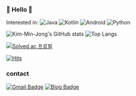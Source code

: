 ### 👋 Hello 👋  

<!-- 졸려....
**Kim-Min-Jong/Kim-Min-Jong** is a ✨ _special_ ✨ repository because its `README.md` (this file) appears on your GitHub profile. 

Here are some ideas to get you started:

- 🔭 I’m currently working on ...
- 🌱 I’m currently learning ...
- 👯 I’m looking to collaborate on ...
- 🤔 I’m looking for help with ...
- 💬 Ask me about ...
- 📫 How to reach me: ...
- 😄 Pronouns: ...
- ⚡ Fun fact: ...
-->
Interested in:
![Java](https://img.shields.io/badge/Java-007396.svg?&style=for-the-badge&logo=Java&logoColor=white)
![Kotlin](https://img.shields.io/badge/Kotlin-7f52ff.svg?&style=for-the-badge&logo=Kotlin&logoColor=white)
![Android](https://img.shields.io/badge/Android-3ddc84.svg?&style=for-the-badge&logo=Android&logoColor=white)
![Python](https://img.shields.io/badge/Python-3776ab.svg?&style=for-the-badge&logo=Python&logoColor=white)

![Kim-Min-Jong's GitHub stats](https://github-readme-stats.vercel.app/api?username=Kim-Min-Jong&show_icons=true)
![Top Langs](https://github-readme-stats.vercel.app/api/top-langs/?username=Kim-Min-Jong&layout=compact)  

[![Solved.ac
프로필](http://mazassumnida.wtf/api/mini/generate_badge?boj=alswhddkdl)](https://solved.ac/alswhddkdl) 
<!-- 내일배움캠프 Android (2023.07.14 ~ ) -->
[![Hits](https://hits.seeyoufarm.com/api/count/incr/badge.svg?url=https%3A%2F%2Fgithub.com%2FKim-Min-Jong&count_bg=%237D7D7D&title_bg=%23137EEE&icon=github.svg&icon_color=%23E7E7E7&title=hits&edge_flat=false)](https://hits.seeyoufarm.com)  
### contact 
[![Gmail Badge](https://img.shields.io/badge/Gmail-d14836?style=flat-square&logo=Gmail&logoColor=white&link=mailto:alswhddkdl@gmail.com)](mailto:jjuhee0913@gmail.com) 
[![Blog Badge](http://img.shields.io/badge/-Blog-green?style=flat-square&logo=Tistory&link=https://aaapple.tistory.com/)](https://aaapple.tistory.com/) 
